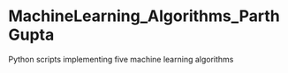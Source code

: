 # MachineLearning_Algorithms_ParthGupta
Python scripts implementing five machine learning algorithms

